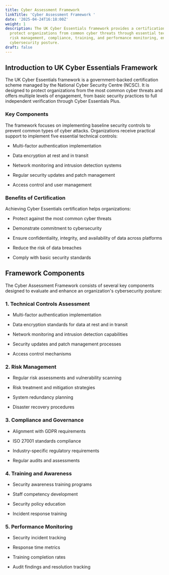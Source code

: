 ```yaml
---
title: Cyber Assessment Framework
linkTitle: 'Cyber Assessment Framework '
date: '2025-04-24T16:18:00Z'
weight: 1
description: The UK Cyber Essentials framework provides a certification scheme to
  protect organizations from common cyber threats through essential technical controls,
  risk management, compliance, training, and performance monitoring, enhancing overall
  cybersecurity posture.
draft: false
---
```



## Introduction to UK Cyber Essentials Framework

The UK Cyber Essentials framework is a government-backed certification scheme managed by the National Cyber Security Centre (NCSC). It is designed to protect organizations from the most common cyber threats and offers multiple levels of engagement, from basic security practices to full independent verification through Cyber Essentials Plus.

### Key Components

The framework focuses on implementing baseline security controls to prevent common types of cyber attacks. Organizations receive practical support to implement five essential technical controls:

- Multi-factor authentication implementation

- Data encryption at rest and in transit

- Network monitoring and intrusion detection systems

- Regular security updates and patch management

- Access control and user management

### Benefits of Certification

Achieving Cyber Essentials certification helps organizations:

- Protect against the most common cyber threats

- Demonstrate commitment to cybersecurity

- Ensure confidentiality, integrity, and availability of data across platforms

- Reduce the risk of data breaches

- Comply with basic security standards



## Framework Components

The Cyber Assessment Framework consists of several key components designed to evaluate and enhance an organization's cybersecurity posture:

### 1. Technical Controls Assessment

- Multi-factor authentication implementation

- Data encryption standards for data at rest and in transit

- Network monitoring and intrusion detection capabilities

- Security updates and patch management processes

- Access control mechanisms

### 2. Risk Management

- Regular risk assessments and vulnerability scanning

- Risk treatment and mitigation strategies

- System redundancy planning

- Disaster recovery procedures

### 3. Compliance and Governance

- Alignment with GDPR requirements

- ISO 27001 standards compliance

- Industry-specific regulatory requirements

- Regular audits and assessments

### 4. Training and Awareness

- Security awareness training programs

- Staff competency development

- Security policy education

- Incident response training

### 5. Performance Monitoring

- Security incident tracking

- Response time metrics

- Training completion rates

- Audit findings and resolution tracking



<!-- Unsupported block type: child_database -->
